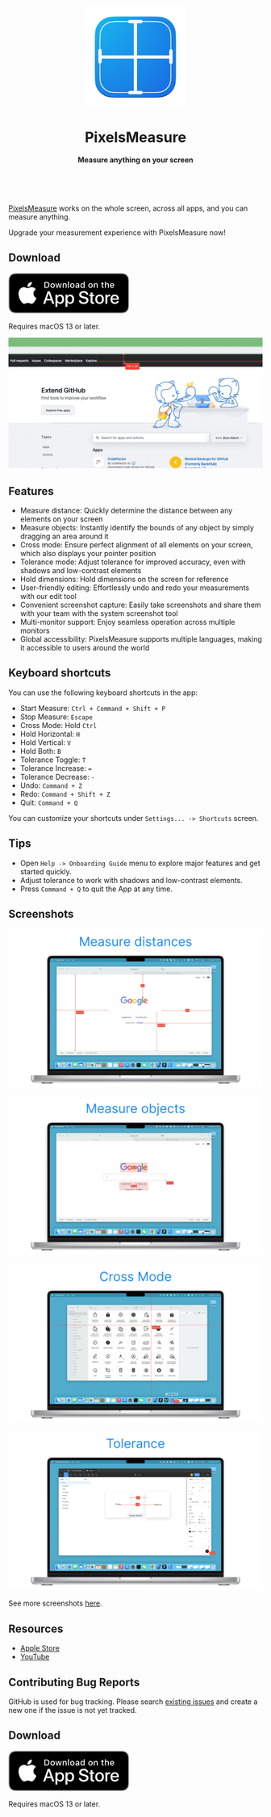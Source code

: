 <div align="center">
	<a href="https://apps.apple.com/app/pixelsmeasure/id1638740542">
		<img src="assets/images/PixelsMeasure.png" width="200" height="200">
	</a>
	<h1>PixelsMeasure</h1>
	<p>
		<b>Measure anything on your screen</b>
	</p>
	<br>
	<br>
	<br>
</div>

[PixelsMeasure][Apple_Store] works on the whole screen, across all apps, and you can measure anything.

Upgrade your measurement experience with PixelsMeasure now!

## Download

[![Download on the App Store](assets/images/download-on-app-store-badge.svg)][Apple_Store]

Requires macOS 13 or later.

![PixelsMeasure](assets/images/PixelsMeasure.gif)

## Features

* Measure distance: Quickly determine the distance between any elements on your screen
* Measure objects: Instantly identify the bounds of any object by simply dragging an area around it
* Cross mode: Ensure perfect alignment of all elements on your screen, which also displays your pointer position
* Tolerance mode: Adjust tolerance for improved accuracy, even with shadows and low-contrast elements
* Hold dimensions: Hold dimensions on the screen for reference
* User-friendly editing: Effortlessly undo and redo your measurements with our edit tool
* Convenient screenshot capture: Easily take screenshots and share them with your team with the system screenshot tool
* Multi-monitor support: Enjoy seamless operation across multiple monitors
* Global accessibility: PixelsMeasure supports multiple languages, making it accessible to users around the world

## Keyboard shortcuts

You can use the following keyboard shortcuts in the app:

* Start Measure: `Ctrl + Command + Shift + P`
* Stop Measure: `Escape`
* Cross Mode: Hold `Ctrl`
* Hold Horizontal: `H`
* Hold Vertical: `V`
* Hold Both: `B`
* Tolerance Toggle: `T`
* Tolerance Increase: `=`
* Tolerance Decrease: `-`
* Undo: `Command + Z`
* Redo: `Command + Shift + Z`
* Quit: `Command + Q`

You can customize your shortcuts under `Settings... -> Shortcuts` screen.

## Tips

- Open `Help -> Onboarding Guide` menu to explore major features and get started quickly.
- Adjust tolerance to work with shadows and low-contrast elements.
- Press `Command + Q` to quit the App at any time.

## Screenshots

![measure-distances](assets/images/screenshots/measure-distances.png)

![measure-objects](assets/images/screenshots/measure-objects.png)

![cross-mode](assets/images/screenshots/cross-mode.png)

![tolerance-mode](assets/images/screenshots/tolerance.png)

See more screenshots [here](https://github.com/zddhub/PixelsMeasure/tree/main/assets/images/screenshots).

## Resources

- [Apple Store][Apple_Store]
- [YouTube](https://youtu.be/Y7_aRwq7gz4)

## Contributing Bug Reports

GitHub is used for bug tracking. Please search [existing issues](https://github.com/zddhub/PixelsMeasure/issues) and create a new one if the issue is not yet tracked.

## Download

[![Download on the App Store](assets/images/download-on-app-store-badge.svg)][Apple_Store]

Requires macOS 13 or later.



[Apple_Store]: https://apps.apple.com/app/pixelsmeasure/id1638740542